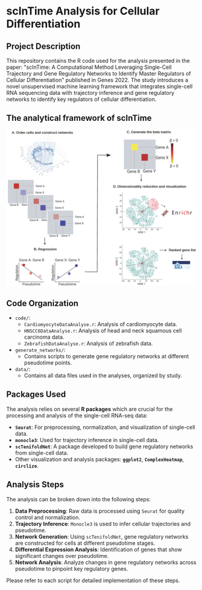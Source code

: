 
# scInTime Analysis for Cellular Differentiation

## Project Description
This repository contains the R code used for the analysis presented in the paper:
"scInTime: A Computational Method Leveraging Single-Cell Trajectory and Gene Regulatory Networks to Identify Master Regulators of Cellular Differentiation" published in Genes 2022. The study introduces a novel unsupervised machine learning framework that integrates single-cell RNA sequencing data with trajectory inference and gene regulatory networks to identify key regulators of cellular differentiation.

## The analytical framework of scInTime
![Example Gene Network](genes-13-00371-g001.webp)

## Code Organization
- `code/`:
  - `CardiomyocyteDataAnalyse.r`: Analysis of cardiomyocyte data.
  - `HNSCC6DataAnalyse.r`: Analysis of head and neck squamous cell carcinoma data.
  - `ZebrafishDataAnalyse.r`: Analysis of zebrafish data.
- `generate_networks/`:
  - Contains scripts to generate gene regulatory networks at different pseudotime points.
- `data/`:
  - Contains all data files used in the analyses, organized by study.

## Packages Used
The analysis relies on several **R packages** which are crucial for the processing and analysis of the single-cell RNA-seq data:
- **`Seurat`**: For preprocessing, normalization, and visualization of single-cell data.
- **`monocle3`**: Used for trajectory inference in single-cell data.
- **`scTenifoldNet`**: A package developed to build gene regulatory networks from single-cell data.
- Other visualization and analysis packages: **`ggplot2`**, **`ComplexHeatmap`**, **`circlize`**.

## Analysis Steps
The analysis can be broken down into the following steps:
1. **Data Preprocessing**: Raw data is processed using `Seurat` for quality control and normalization.
2. **Trajectory Inference**: `Monocle3` is used to infer cellular trajectories and pseudotime.
3. **Network Generation**: Using `scTenifoldNet`, gene regulatory networks are constructed for cells at different pseudotime stages.
4. **Differential Expression Analysis**: Identification of genes that show significant changes over pseudotime.
5. **Network Analysis**: Analyze changes in gene regulatory networks across pseudotime to pinpoint key regulatory genes.

Please refer to each script for detailed implementation of these steps.
